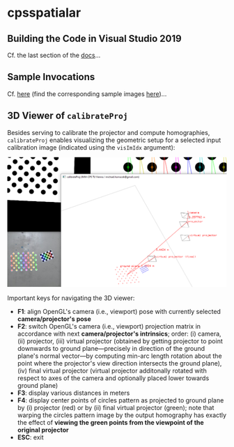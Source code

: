 # cpsspatialar

## Building the Code in Visual Studio 2019

Cf. the last section of the [docs](docs/docs.pdf)...

## Sample Invocations

Cf. [here](docs/sample_invocations.txt) (find the corresponding sample images [here](docs/sample_data))...

## 3D Viewer of `calibrateProj`

Besides serving to calibrate the projector and compute homographies, `calibrateProj` enables visualizing the geometric setup for a selected input calibration image (indicated using the `visImIdx` argument):

![](docs/splash.png)

Important keys for navigating the 3D viewer:

* **F1**: align OpenGL's camera (i.e., viewport) pose with currently selected **camera/projector's pose**
* **F2**: switch OpenGL's camera (i.e., viewport) projection matrix in accordance with next **camera/projector's intrinsics**; order: (i) camera, (ii) projector, (iii) virtual projector (obtained by getting projector to point downwards to ground plane—precisely in direction of the ground plane's normal vector—by computing min-arc length rotation about the point where the projector's view direction intersects the ground plane), (iv) final virtual projector (virtual projector additonally rotated with respect to axes of the camera and optionally placed lower towards ground plane)
* **F3**: display various distances in meters
* **F4**: display center points of circles pattern as projected to ground plane by (i) projector (red) or by (ii) final virtual projector (green); note that warping the circles pattern image by the output homography has exactly the effect of **viewing the green points from the viewpoint of the original projector** 
* **ESC**: exit
